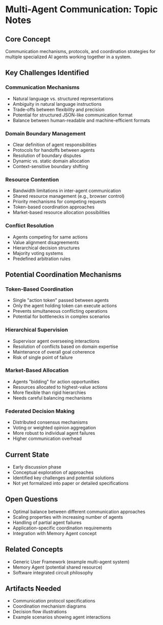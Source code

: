 # Multi-Agent Communication: Topic Notes

## Core Concept
Communication mechanisms, protocols, and coordination strategies for multiple specialized AI agents working together in a system.

## Key Challenges Identified

### Communication Mechanisms
- Natural language vs. structured representations
- Ambiguity in natural language instructions
- Trade-offs between flexibility and precision
- Potential for structured JSON-like communication format
- Balance between human-readable and machine-efficient formats

### Domain Boundary Management
- Clear definition of agent responsibilities
- Protocols for handoffs between agents
- Resolution of boundary disputes
- Dynamic vs. static domain allocation
- Context-sensitive boundary shifting

### Resource Contention
- Bandwidth limitations in inter-agent communication
- Shared resource management (e.g., browser control)
- Priority mechanisms for competing requests
- Token-based coordination approaches
- Market-based resource allocation possibilities

### Conflict Resolution
- Agents competing for same actions
- Value alignment disagreements
- Hierarchical decision structures
- Majority voting systems
- Predefined arbitration rules

## Potential Coordination Mechanisms

### Token-Based Coordination
- Single "action token" passed between agents
- Only the agent holding token can execute actions
- Prevents simultaneous conflicting operations
- Potential for bottlenecks in complex scenarios

### Hierarchical Supervision
- Supervisor agent overseeing interactions
- Resolution of conflicts based on domain expertise
- Maintenance of overall goal coherence
- Risk of single point of failure

### Market-Based Allocation
- Agents "bidding" for action opportunities
- Resources allocated to highest-value actions
- More flexible than rigid hierarchies
- Needs careful balancing mechanisms

### Federated Decision Making
- Distributed consensus mechanisms
- Voting or weighted opinion aggregation
- More robust to individual agent failures
- Higher communication overhead

## Current State
- Early discussion phase
- Conceptual exploration of approaches
- Identified key challenges and potential solutions
- Not yet formalized into paper or detailed specifications

## Open Questions
- Optimal balance between different communication approaches
- Scaling properties with increasing number of agents
- Handling of partial agent failures
- Application-specific coordination requirements
- Integration with Memory Agent concept

## Related Concepts
- Generic User Framework (example multi-agent system)
- Memory Agent (potential shared resource)
- Software integrated circuit philosophy

## Artifacts Needed
- Communication protocol specifications
- Coordination mechanism diagrams
- Decision flow illustrations
- Example scenarios showing agent interactions
